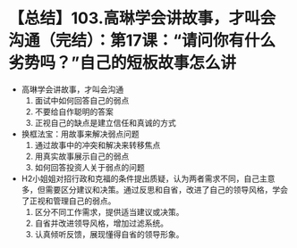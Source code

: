# 【总结】103.高琳学会讲故事，才叫会沟通（完结）：第17课：“请问你有什么劣势吗？”自己的短板故事怎么讲

-   高琳学会讲故事，才叫会沟通
    1.  面试中如何回答自己的弱点
    2.  不要给自作聪明的答案
    3.  正视自己的缺点是建立信任和真诚的方式
-   换框法宝：用故事来解决弱点问题
    1.  通过故事中的冲突和解决来转移焦点
    2.  用真实故事展示自己的弱点
    3.  如何回答投资人关于弱点的问题
-   H2小姐姐对招行政和克福的条件提出质疑，认为两者需求不同，自己主意多，但需要区分建议和决策。通过反思和自省，改进了自己的领导风格，学会了正视和管理自己的弱点。
    1.  区分不同工作需求，提供适当建议或决策。
    2.  自省并改进领导风格，增加过滤系统。
    3.  认真倾听反馈，展现懂得自省的领导形象。